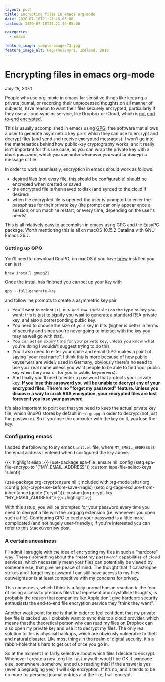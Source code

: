 ```yaml
---
layout: post
title: Encrypting files in emacs org-mode
date: 2020-07-18T21:21:46-05:00
lastmod: 2020-07-18T21:21:46-05:00

categories:
  - emacs

feature_image: sample-image-73.jpg
feature_image_alt: Fagurholsmyri, Iceland, 2018
---
```


# Encrypting files in emacs org-mode

*July 18, 2020*


People who use org-mode in emacs for sensitive things like keeping a private journal, or recording their unprocessed thoughts on all manner of subjects, have reason to want their files securely encrypted, particularly if they use a cloud syncing service, like Dropbox or iCloud, which is [not](https://www.howtogeek.com/166507/why-most-web-services-dont-use-end-to-end-encryption/) [end](https://www.dropboxforum.com/t5/Dropbox-files-folders/end-to-end-encryption/td-p/325994)-[to](https://9to5mac.com/2020/01/21/apple-reportedly-abandoned-end-to-end-icloud/)-[end](https://support.apple.com/en-us/HT202303) [encrypted](https://www.preveil.com/blog/cloud-services-vulnerable-without-end-end-encryption/).

This is usually accomplished in emacs using [GPG](https://en.wikipedia.org/wiki/GNU_Privacy_Guard), free software that allows a user to generate asymmetric key pairs which they can use to encrypt and decrypt files (and send and receive encrypted messages). I won't go into the mathematics behind how public-key cryptography works, and it really isn't important for this use case, as you can wrap the private key with a short password, which you can enter whenever you want to decrypt a message or file. 

In order to work seamlessly, encryption in emacs should work as follows: 

- desired files (not every file, this should be configurable) should be encrypted when created or saved
- the encrypted file is then saved to disk (and synced to the cloud if desired)
- when the encrypted file is opened, the user is prompted to enter the passphrase for their private key (the prompt can only appear once a session, or on machine restart, or every time, depending on the user's needs)

This is all relatively easy to accomplish in emacs using GPG and the EasyPG package. Worth mentioning this is all on macOS 10.15.2 Catalina with GNU Emacs 26.2.

### Setting up GPG

You'll need to download GnuPG; on macOS if you have [brew](https://www.google.com/search?hl=en&q=brew) installed you can just 
```
brew install gnupg21
```
Once the install has finished you can set up your key with
```
gpg --full-generate-key
```
and follow the prompts to create a asymmetric key pair. 

- You'll want to select `(1) RSA and RSA (default)` as the type of key you want; this is just to signify you want to generate a standard RSA private key, and also a corresponding public key. 
- You need to choose the size of your key in bits (higher is better in terms of security and since you're never going to interact with the key you may as well go with that).
- You can set an expiry time for your private key; unless you know what you're doing I wouldn't suggest trying to do this. 
- You'll also need to enter your name and email (GPG makes a point of saying "your real name", I think this is more because of how public keyservers are widely used in Germany, obviously there's no need to use your real name unless you want people to be able to find your public key when they search for you in public keyservers). 
- And finally you'll need to enter a password that protects your private key. **If you lose this password you will be unable to decrypt any of your encrypted files. There's no "forgot my password" feature. Unless you discover a way to crack RSA encryption, your encrypted files are lost forever if you lose your password.**

It's also important to point out that you need to keep the actual private key file, which GnuPG stores by default in `~/.gnupg` in order to decrypt (not just the password). So if you lose the computer with the key on it, you lose the key. 

### Configuring emacs

I added the following to my emacs `init.el` file, where `MY_EMAIL_ADDRESS` is the email address I entered when I configured the key above. 

{{< highlight elisp >}}
(use-package epa-file
    :ensure nil 
    :config
    (setq epa-file-encrypt-to '("MY_EMAIL_ADDRESS"))
    :custom
    (epa-file-select-keys 'silent))

(use-package org-crypt
  :ensure nil  ;; included with org-mode
  :after org
  :config
  (org-crypt-use-before-save-magic)
  (setq org-tags-exclude-from-inheritance (quote ("crypt")))
  :custom
  (org-crypt-key "MY_EMAIL_ADDRESS"))
{{< /highlight >}}

With this setup, you will be prompted for your password every time you need to decrypt a file with the .org.gpg extension (i.e. whenever you open such a file). Configuring GPG to cache your password is a little more complicated (and not hugely user-friendly); if you're interested you can refer to [this](https://superuser.com/questions/624343/keep-gnupg-credentials-cached-for-entire-user-session) StackOverflow post. 

### A certain uneasiness

I'll admit I struggle with the idea of encrypting my files in such a "hardcore" way. There's something about the "reset my password" capabilities of cloud services, which necessarily mean your files can potentially be viewed by someone else, that give me peace of mind. The thought that if catastrophe strikes and I forget my password I can still have access to my files outweights or is at least competitive with my concerns for privacy. 

This uneasiness, which I think is a fairly normal human reaction to the fear of losing access to precious files that represent and crystallise thoughts, is probably the reason that companies like Apple don't give hardcore security enthusiasts the end-to-end file encryption service they "think they want". 

Another weak point for me is that in order to feel confident that my private key file is backed up, I probably want to sync this to a cloud provider, which means that the theoretical person who can read my files on Dropbox can also open my private key and use it to decrypt my files. The only real solution to this is physical backups, which are obviously vulnerable to theft and natural disaster. Like most things in the realm of digital security, it's a rabbit-hole that's hard to get out of once you go in. 

So at the moment I'm fairly selective about which files I decide to encrypt. Whenever I create a new .org file I ask myself: would I be OK if someone else, somewhere, somehow, ended up reading this? If the answer is yes (even a begrudging yes), I will skip encryption. If it's no, and it tends to be no more for personal journal entries and the like, I will encrypt. 
